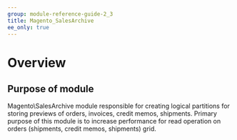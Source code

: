 ```yaml
---
group: module-reference-guide-2_3
title: Magento_SalesArchive
ee_only: true
---
```


# Overview
## Purpose of module

Magento\SalesArchive module responsible for creating logical partitions for storing previews of orders, invoices, credit memos, shipments.
Primary purpose of this module is to increase performance for read operation on orders (shipments, credit memos, shipments) grid.

